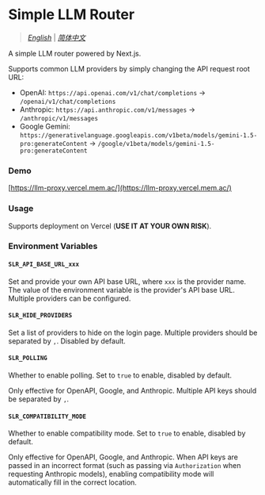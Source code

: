 # Simple LLM Router

> [_English_](./README.md) | [_简体中文_](./README.zh_CN.md)

A simple LLM router powered by Next.js.

Supports common LLM providers by simply changing the API request root URL:

- OpenAI: `https://api.openai.com/v1/chat/completions` -> `/openai/v1/chat/completions`
- Anthropic: `https://api.anthropic.com/v1/messages` -> `/anthropic/v1/messages`
- Google Gemini: `https://generativelanguage.googleapis.com/v1beta/models/gemini-1.5-pro:generateContent` -> `/google/v1beta/models/gemini-1.5-pro:generateContent`

### Demo

[https://llm-proxy.vercel.mem.ac/](https://llm-proxy.vercel.mem.ac/)

### Usage

Supports deployment on Vercel (**USE IT AT YOUR OWN RISK**).

### Environment Variables

#### `SLR_API_BASE_URL_xxx`

Set and provide your own API base URL, where `xxx` is the provider name. The value of the environment variable is the provider's API base URL. Multiple providers can be configured.

#### `SLR_HIDE_PROVIDERS`

Set a list of providers to hide on the login page. Multiple providers should be separated by `,`. Disabled by default.

#### `SLR_POLLING`

Whether to enable polling. Set to `true` to enable, disabled by default.

Only effective for OpenAPI, Google, and Anthropic. Multiple API keys should be separated by `,`.

#### `SLR_COMPATIBILITY_MODE`

Whether to enable compatibility mode. Set to `true` to enable, disabled by default.

Only effective for OpenAPI, Google, and Anthropic. When API keys are passed in an incorrect format (such as passing via `Authorization` when requesting Anthropic models), enabling compatibility mode will automatically fill in the correct location.
